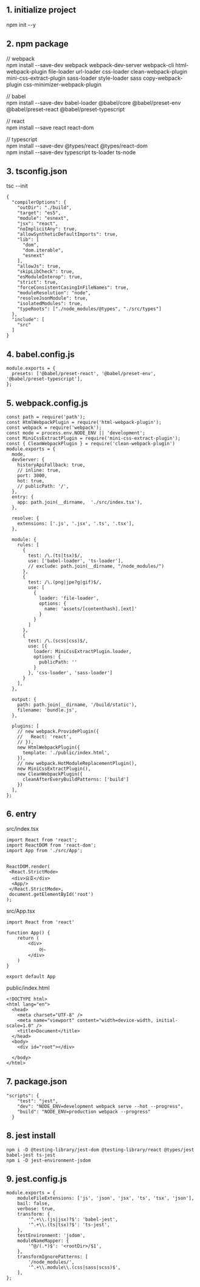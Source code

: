 ## 1. initialize project
npm init --y
## 2. npm package
// webpack  
npm install --save-dev webpack webpack-dev-server webpack-cli html-webpack-plugin file-loader url-loader css-loader clean-webpack-plugin mini-css-extract-plugin sass-loader style-loader sass copy-webpack-plugin css-minimizer-webpack-plugin

// babel   
npm install --save-dev babel-loader @babel/core @babel/preset-env @babel/preset-react @babel/preset-typescript   

// react  
npm install --save react react-dom   

// typescript  
npm install --save-dev @types/react @types/react-dom   
npm install --save-dev typescript ts-loader ts-node

## 3. tsconfig.json
tsc --init  
```
{
  "compilerOptions": {
    "outDir": "./build",
    "target": "es5",
    "module": "esnext",
    "jsx": "react",
    "noImplicitAny": true,
    "allowSyntheticDefaultImports": true,
    "lib": [
      "dom",
      "dom.iterable",
      "esnext"
    ],
    "allowJs": true,
    "skipLibCheck": true,
    "esModuleInterop": true,
    "strict": true,
    "forceConsistentCasingInFileNames": true,
    "moduleResolution": "node",
    "resolveJsonModule": true,
    "isolatedModules": true,
    "typeRoots": ["./node_modules/@types", "./src/types"]
  },
  "include": [
    "src"
  ]
}
```
## 4. babel.config.js
```
module.exports = {
  presets: ['@babel/preset-react', '@babel/preset-env', '@babel/preset-typescript'],
};
```

## 5. webpack.config.js
```
const path = require('path');
const HtmlWebpackPlugin = require('html-webpack-plugin');
const webpack = require('webpack');
const mode = process.env.NODE_ENV || 'development';
const MiniCssExtractPlugin = require('mini-css-extract-plugin');
const { CleanWebpackPlugin } = require('clean-webpack-plugin')
module.exports = {
  mode,
  devServer: {
    historyApiFallback: true,
    // inline: true,
    port: 3000,
    hot: true,
    // publicPath: '/',
  },
  entry: {
    app: path.join(__dirname,  './src/index.tsx'),
  },

  resolve: {
    extensions: ['.js', '.jsx', '.ts', '.tsx'],
  },

  module: {
    rules: [
      {
        test: /\.(ts|tsx)$/,
        use: ['babel-loader', 'ts-loader'],
        // exclude: path.join(__dirname, "/node_modules/")
      },
      {
        test: /\.(png|jpe?g|gif)$/,
        use: [
          {
            loader: 'file-loader',
            options: {
              name: 'assets/[contenthash].[ext]'
            }
          }
        ]
      },
      {
        test: /\.(scss|css)$/,
        use: [{
          loader: MiniCssExtractPlugin.loader,
          options: {
            publicPath: ''
          }
        }, 'css-loader', 'sass-loader']
      }
    ],
  },

  output: {
    path: path.join(__dirname, '/build/static'),
    filename: 'bundle.js',
  },

  plugins: [
    // new webpack.ProvidePlugin({
    //   React: 'react',
    // }),
    new HtmlWebpackPlugin({
      template: './public/index.html',
    }),
    // new webpack.HotModuleReplacementPlugin(),
    new MiniCssExtractPlugin(),
    new CleanWebpackPlugin({
      cleanAfterEveryBuildPatterns: ['build']
    })
  ],
};
```
## 6. entry
src/index.tsx
```
import React from 'react';
import ReactDOM from 'react-dom'; 
import App from './src/App';

 
ReactDOM.render( 
 <React.StrictMode> 
  <div>요호</div>
  <App/>
 </React.StrictMode>,
 document.getElementById('root') 
);
```
src/App.tsx
```
import React from 'react'

function App() {
    return (
        <div>
            어~
        </div>
    )
}

export default App
```
public/index.html
```
<!DOCTYPE html>
<html lang="en">
  <head>
    <meta charset="UTF-8" />
    <meta name="viewport" content="width=device-width, initial-scale=1.0" />
    <title>Document</title>
  </head>
  <body>
    <div id="root"></div> 
   
  </body>
</html>
```

## 7. package.json
```
"scripts": {
    "test": "jest",
    "dev": "NODE_ENV=development webpack serve --hot --progress",
    "build": "NODE_ENV=production webpack --progress"
  }
```

## 8. jest install
```
npm i -D @testing-library/jest-dom @testing-library/react @types/jest babel-jest ts-jest
npm i -D jest-environment-jsdom
```

## 9. jest.config.js
```
module.exports = {
    moduleFileExtensions: ['js', 'json', 'jsx', 'ts', 'tsx', 'json'],
    bail: false,
    verbose: true,
    transform: {
        '^.+\\.(js|jsx)?$': 'babel-jest',
        '^.+\\.(ts|tsx)?$': 'ts-jest',
    },
    testEnvironment: 'jsdom',
    moduleNameMapper: {
        '^@/(.*)$': '<rootDir>/$1',
    },
    transformIgnorePatterns: [
        '/node_modules/',
        '^.+\\.module\\.(css|sass|scss)$',
    ],
};
```
